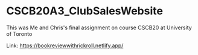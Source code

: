 # CSCB20A3_ClubSalesWebsite

This was Me and Chris's final assignment on course CSCB20 at University of Toronto

Link: https://bookreviewwithrickroll.netlify.app/
